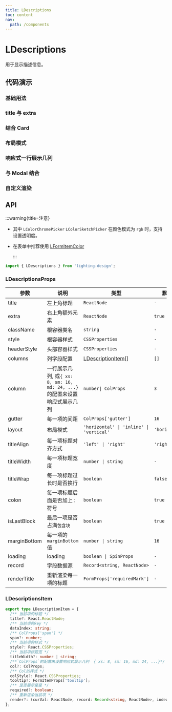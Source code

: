 ```yaml
---
title: LDescriptions
toc: content
nav:
  path: /components
---
```


# LDescriptions

用于显示描述信息。

## 代码演示

### 基础用法

<code src='./demos/Demo1.tsx' background='#f5f5f5'></code>

### title 与 extra

<code src='./demos/Demo2.tsx' background='#f5f5f5'></code>

### 结合 Card

<code src='./demos/Demo3.tsx' background='#f5f5f5'></code>

### 布局模式

<code src='./demos/Demo4.tsx' background='#f5f5f5'></code>

### 响应式一行展示几列

<code src='./demos/Demo7.tsx' background='#f5f5f5'></code>

### 与 Modal 结合

<code src='./demos/Demo5.tsx' background='#f5f5f5'></code>

### 自定义渲染

<code src='./demos/Demo6.tsx' background='#f5f5f5'></code>

## API

:::warning{title=注意}

- 其中 `LColorChromePicker` `LColorSketchPicker` 在颜色模式为 `rgb` 时，支持设置透明度。

- 在表单中推荐使用 [LFormItemColor](/components/form-item-color)

  :::

```ts
import { LDescriptions } from 'lighting-design';
```

### LDescriptionsProps

| 参数         | 说明                                                                      | 类型                                     | 默认值         |
| ------------ | ------------------------------------------------------------------------- | ---------------------------------------- | -------------- |
| title        | 左上角标题                                                                | `ReactNode`                              | `- `           |
| extra        | 右上角额外元素                                                            | `ReactNode`                              | `true`         |
| className    | 根容器类名                                                                | `string`                                 | `-`            |
| style        | 根容器样式                                                                | `CSSProperties`                          | `-`            |
| headerStyle  | 头部容器样式                                                              | `CSSProperties`                          | `-`            |
| columns      | 列字段配置                                                                | [LDescriptionItem](/LDescriptionItem)[]  | `[]`           |
| column       | 一行展示几列, 或`{ xs: 8, sm: 16, md: 24, ...}`的配置来设置响应式展示几列 | `number\| ColProps`                      | `3`            |
| gutter       | 每一项的间距                                                              | `ColProps['gutter']`                     | `16`           |
| layout       | 布局模式                                                                  | `'horizontal' \| 'inline' \| 'vertical'` | `'horizontal'` |
| titleAlign   | 每一项标题对齐方式                                                        | `'left' \| 'right'`                      | `'right'`      |
| titleWidth   | 每一项标题宽度                                                            | `number \| string`                       | `-`            |
| titleWrap    | 每一项标题过长时是否换行                                                  | `boolean`                                | `false`        |
| colon        | 每一项标题后面是否加上`：`符号                                            | `boolean`                                | `true`         |
| isLastBlock  | 最后一项是否占满`包含块`                                                  | `boolean`                                | `true`         |
| marginBottom | 每一项的`marginBottom`值                                                  | `number \| string`                       | `16`           |
| loading      | loading                                                                   | `boolean \| SpinProps`                   | `-`            |
| record       | 字段数据源                                                                | `Record<string, ReactNode>`              | `-`            |
| renderTitle  | 重新渲染每一项的标题                                                      | `FormProps['requiredMark']`              | `-`            |

### LDescriptionsItem

```ts
export type LDescriptionItem = {
  /** 当前项的标题 */
  title?: React.ReactNode;
  /** 当前项的key */
  dataIndex: string;
  /** ColProps['span'] */
  span?: number;
  /** 当前项的样式 */
  style?: React.CSSProperties;
  /** 当前项标题宽 */
  titleWidth?: number | string;
  /**`ColProps`的配置来设置响应式展示几列  { xs: 8, sm: 16, md: 24, ...}*/
  col?: ColProps;
  /** Col的样式 */
  colStyle?: React.CSSProperties;
  tooltip?: FormItemProps['tooltip'];
  /** 是否展示星星 */
  required?: boolean;
  /** 重新渲染当前项 */
  render?: (curVal: ReactNode, record: Record<string, ReactNode>, index: number) => ReactNode;
};
```
